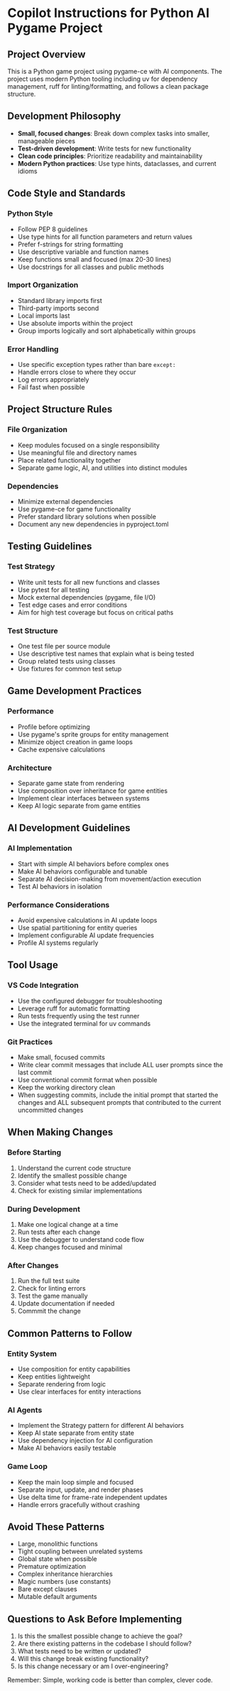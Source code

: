 # Copilot Instructions for Python AI Pygame Project

## Project Overview
This is a Python game project using pygame-ce with AI components. The project uses modern Python tooling including uv for dependency management, ruff for linting/formatting, and follows a clean package structure.

## Development Philosophy
- **Small, focused changes**: Break down complex tasks into smaller, manageable pieces
- **Test-driven development**: Write tests for new functionality
- **Clean code principles**: Prioritize readability and maintainability
- **Modern Python practices**: Use type hints, dataclasses, and current idioms

## Code Style and Standards

### Python Style
- Follow PEP 8 guidelines
- Use type hints for all function parameters and return values
- Prefer f-strings for string formatting
- Use descriptive variable and function names
- Keep functions small and focused (max 20-30 lines)
- Use docstrings for all classes and public methods

### Import Organization
- Standard library imports first
- Third-party imports second
- Local imports last
- Use absolute imports within the project
- Group imports logically and sort alphabetically within groups

### Error Handling
- Use specific exception types rather than bare `except:`
- Handle errors close to where they occur
- Log errors appropriately
- Fail fast when possible

## Project Structure Rules

### File Organization
- Keep modules focused on a single responsibility
- Use meaningful file and directory names
- Place related functionality together
- Separate game logic, AI, and utilities into distinct modules

### Dependencies
- Minimize external dependencies
- Use pygame-ce for game functionality
- Prefer standard library solutions when possible
- Document any new dependencies in pyproject.toml

## Testing Guidelines

### Test Strategy
- Write unit tests for all new functions and classes
- Use pytest for all testing
- Mock external dependencies (pygame, file I/O)
- Test edge cases and error conditions
- Aim for high test coverage but focus on critical paths

### Test Structure
- One test file per source module
- Use descriptive test names that explain what is being tested
- Group related tests using classes
- Use fixtures for common test setup

## Game Development Practices

### Performance
- Profile before optimizing
- Use pygame's sprite groups for entity management
- Minimize object creation in game loops
- Cache expensive calculations

### Architecture
- Separate game state from rendering
- Use composition over inheritance for game entities
- Implement clear interfaces between systems
- Keep AI logic separate from game entities

## AI Development Guidelines

### AI Implementation
- Start with simple AI behaviors before complex ones
- Make AI behaviors configurable and tunable
- Separate AI decision-making from movement/action execution
- Test AI behaviors in isolation

### Performance Considerations
- Avoid expensive calculations in AI update loops
- Use spatial partitioning for entity queries
- Implement configurable AI update frequencies
- Profile AI systems regularly

## Tool Usage

### VS Code Integration
- Use the configured debugger for troubleshooting
- Leverage ruff for automatic formatting
- Run tests frequently using the test runner
- Use the integrated terminal for uv commands

### Git Practices
- Make small, focused commits
- Write clear commit messages that include ALL user prompts since the last commit
- Use conventional commit format when possible
- Keep the working directory clean
- When suggesting commits, include the initial prompt that started the changes and ALL subsequent prompts that contributed to the current uncommitted changes

## When Making Changes

### Before Starting
1. Understand the current code structure
2. Identify the smallest possible change
3. Consider what tests need to be added/updated
4. Check for existing similar implementations

### During Development
1. Make one logical change at a time
2. Run tests after each change
3. Use the debugger to understand code flow
4. Keep changes focused and minimal

### After Changes
1. Run the full test suite
2. Check for linting errors
3. Test the game manually
4. Update documentation if needed
5. Commmit the change

## Common Patterns to Follow

### Entity System
- Use composition for entity capabilities
- Keep entities lightweight
- Separate rendering from logic
- Use clear interfaces for entity interactions

### AI Agents
- Implement the Strategy pattern for different AI behaviors
- Keep AI state separate from entity state
- Use dependency injection for AI configuration
- Make AI behaviors easily testable

### Game Loop
- Keep the main loop simple and focused
- Separate input, update, and render phases
- Use delta time for frame-rate independent updates
- Handle errors gracefully without crashing

## Avoid These Patterns

- Large, monolithic functions
- Tight coupling between unrelated systems
- Global state when possible
- Premature optimization
- Complex inheritance hierarchies
- Magic numbers (use constants)
- Bare except clauses
- Mutable default arguments

## Questions to Ask Before Implementing

1. Is this the smallest possible change to achieve the goal?
2. Are there existing patterns in the codebase I should follow?
3. What tests need to be written or updated?
4. Will this change break existing functionality?
5. Is this change necessary or am I over-engineering?

Remember: Simple, working code is better than complex, clever code.
